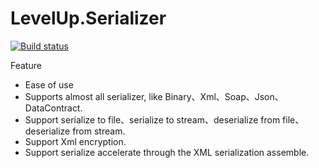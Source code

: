 # LevelUp.Serializer
[![Build status](https://ci.appveyor.com/api/projects/status/cssaqqa7sqlmbah0?svg=true)](https://ci.appveyor.com/project/larrynung/levelup-serializer)

Feature
* Ease of use
* Supports almost all serializer, like Binary、Xml、Soap、Json、DataContract.
* Support serialize to file、serialize to stream、deserialize from file、deserialize from stream.
* Support Xml encryption.
* Support serialize accelerate through the XML serialization assemble.
